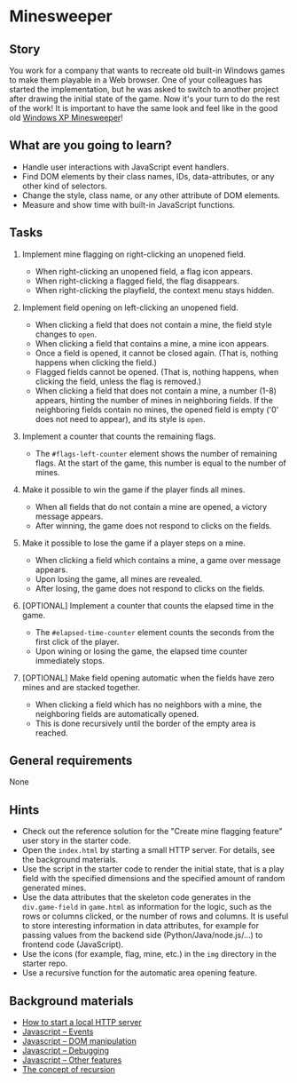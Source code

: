 # Minesweeper

## Story

You work for a company that wants to recreate old built-in Windows games to make them playable in a Web browser.
One of your colleagues has started the implementation, but he was asked to switch to another project after drawing the initial state of the game. Now it's your turn to do the rest of the work!
It is important to have the same look and feel like in the good old [Windows XP Minesweeper](https://minesweeper.online/)!

## What are you going to learn?

- Handle user interactions with JavaScript event handlers.
- Find DOM elements by their class names, IDs, data-attributes, or any other kind of selectors.
- Change the style, class name, or any other attribute of DOM elements.
- Measure and show time with built-in JavaScript functions.

## Tasks

1. Implement mine flagging on right-clicking an unopened field.
    - When right-clicking an unopened field, a flag icon appears.
    - When right-clicking a flagged field, the flag disappears.
    - When right-clicking the playfield, the context menu stays hidden.

2. Implement field opening on left-clicking an unopened field.
    - When clicking a field that does not contain a mine, the field style changes to `open`.
    - When clicking a field that contains a mine, a mine icon appears.
    - Once a field is opened, it cannot be closed again. (That is, nothing happens when clicking the field.)
    - Flagged fields cannot be opened. (That is, nothing happens, when clicking the field, unless the flag is removed.)
    - When clicking a field that does not contain a mine, a number (1-8) appears, hinting the number of mines in neighboring fields. If the neighboring fields contain no mines, the opened field is empty ('0' does not need to appear), and its style is `open`.

3. Implement a counter that counts the remaining flags.
    - The `#flags-left-counter` element shows the number of remaining flags. At the start of the game, this number is equal to the number of mines.

4. Make it possible to win the game if the player finds all mines.
    - When all fields that do not contain a mine are opened, a victory message appears.
    - After winning, the game does not respond to clicks on the fields.

5. Make it possible to lose the game if a player steps on a mine.
    - When clicking a field which contains a mine, a game over message appears.
    - Upon losing the game, all mines are revealed.
    - After losing, the game does not respond to clicks on the fields.

6. [OPTIONAL] Implement a counter that counts the elapsed time in the game.
    - The `#elapsed-time-counter` element counts the seconds from the first click of the player.
    - Upon wining or losing the game, the elapsed time counter immediately stops.

7. [OPTIONAL] Make field opening automatic when the fields have zero mines and are stacked together.
    - When clicking a field which has no neighbors with a mine, the neighboring fields are automatically opened.
    - This is done recursively until the border of the empty area is reached.

## General requirements

None

## Hints

- Check out the reference solution for the "Create mine flagging feature" user story in the starter code.
- Open the `index.html` by starting a small HTTP server. For details, see the background materials.
- Use the script in the starter code to render the initial state, that is a play field with the specified dimensions and the specified amount of random generated mines.
- Use the data attributes that the skeleton code generates in the `div.game-field` in `game.html` as information for the logic, such as the rows or columns clicked, or the number of rows and columns.
  It is useful to store interesting information in data attributes, for example for passing values from the backend side (Python/Java/node.js/...) to frontend code (JavaScript).
- Use the icons (for example, flag, mine, etc.) in the `img` directory in the starter repo.
- Use a recursive function for the automatic area opening feature.

## Background materials

- <i class="far fa-exclamation"></i> [How to start a local HTTP server](project/curriculum/materials/pages/tools/serve-files.md)
- <i class="far fa-exclamation"></i> [Javascript – Events](project/curriculum/materials/pages/javascript/javascript-events.md)
- <i class="far fa-exclamation"></i> [Javascript – DOM manipulation](project/curriculum/materials/pages/javascript/javascript-dom.md)
- <i class="far fa-exclamation"></i> [Javascript – Debugging](project/curriculum/materials/pages/javascript/javascript-debugging.md)
- <i class="far fa-exclamation"></i> [Javascript – Other features](project/curriculum/materials/pages/javascript/javascript-other-features.md)
- <i class="far fa-video"></i> [The concept of recursion](https://www.youtube.com/watch?v=vPEJSJMg4jY)
